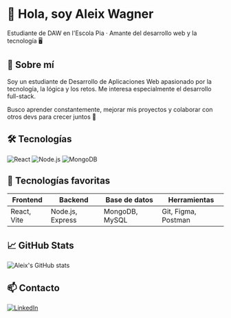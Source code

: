 # 👋 Hola, soy Aleix Wagner
Estudiante de DAW en l'Escola Pia · Amante del desarrollo web y la tecnología 🖥️

## 🙋 Sobre mí

Soy un estudiante de Desarrollo de Aplicaciones Web apasionado por la tecnología, la lógica y los retos. Me interesa especialmente el desarrollo full-stack.

Busco aprender constantemente, mejorar mis proyectos y colaborar con otros devs para crecer juntos 🚀

## 🛠 Tecnologías
![React](https://img.shields.io/badge/-React-61DAFB?logo=react&logoColor=white)
![Node.js](https://img.shields.io/badge/-Node.js-339933?logo=node.js&logoColor=white)
![MongoDB](https://img.shields.io/badge/-MongoDB-47A248?logo=mongodb&logoColor=white)


## 💼 Tecnologías favoritas

| Frontend        | Backend         | Base de datos     | Herramientas     |
|-----------------|-----------------|-------------------|------------------|
| React, Vite     | Node.js, Express| MongoDB, MySQL    | Git, Figma, Postman |


## 📈 GitHub Stats
![Aleix's GitHub stats](https://github-readme-stats.vercel.app/api?username=XwagnerX&show_icons=true&theme=radical)

## 📫 Contacto
[![LinkedIn](https://img.shields.io/badge/-LinkedIn-blue?logo=linkedin)](https://www.linkedin.com/in/tuusuario)

